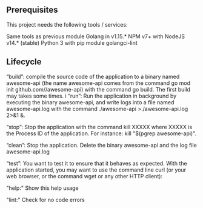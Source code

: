 ## Prerequisites

This project needs the following tools / services:

Same tools as previous module
Golang in v1.15.*
NPM v7+ with NodeJS v14.* (stable)
Python 3 with pip module
golangci-lint

## Lifecycle

“build”: compile the source code of the application to a binary named awesome-api (the name awesome-api comes from the command go mod init github.com/<your github handle>/awesome-api) with the command go build. The first build may takes some times.
i
“run”: Run the application in background by executing the binary awesome-api, and write logs into a file named awesome-api.log with the command ./awesome-api >./awesome-api.log 2>&1 &.

“stop”: Stop the application with the command kill XXXXX where XXXXX is the Process ID of the application. For instance: kill "$(pgrep awesome-api)".

“clean”: Stop the application. Delete the binary awesome-api and the log file awesome-api.log

“test”: You want to test it to ensure that it behaves as expected. With the application started, you may want to use the command line curl (or your web browser, or the command wget or any other HTTP client):

"help:" Show this help usage

"lint:" Check for no code errors
